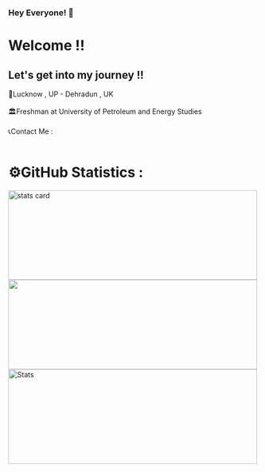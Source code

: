 ### Hey Everyone! 🌙

<h1> Welcome !! </h1>
<h2> Let's get into my journey !!</h2>
<p>
📍Lucknow , UP - Dehradun , UK <br></br>
🏛️Freshman at University of Petroleum and Energy Studies<br></br>
📞Contact Me :<br></br>

</p>
<h1> ⚙️GitHub Statistics :</h1>
<p>
<img alt= "stats card" height="180px" width="500" src="https://github-readme-streak-stats.herokuapp.com/?user=Yashasvi-30&theme=radical">

<img height="180px" width="500" src="https://github-readme-stats-eight-theta.vercel.app/api/top-langs/?username=Yashasvi-30&theme=radical&layout=compact&exclude_lang=java+r" />

<img alt="Stats " height="190px" width="500" src="https://github-readme-stats.vercel.app/api?username=Yashasvi-30&count_private=true&theme=radical&show_icons=true" >

</p>
